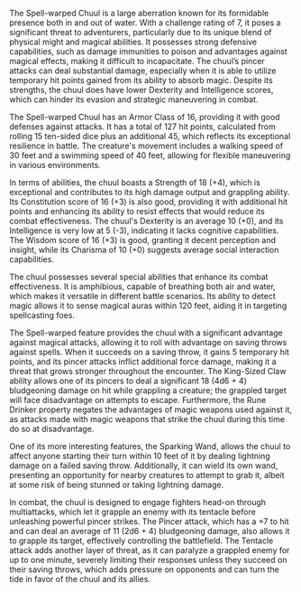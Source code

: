 The Spell-warped Chuul is a large aberration known for its formidable presence both in and out of water. With a challenge rating of 7, it poses a significant threat to adventurers, particularly due to its unique blend of physical might and magical abilities. It possesses strong defensive capabilities, such as damage immunities to poison and advantages against magical effects, making it difficult to incapacitate. The chuul’s pincer attacks can deal substantial damage, especially when it is able to utilize temporary hit points gained from its ability to absorb magic. Despite its strengths, the chuul does have lower Dexterity and Intelligence scores, which can hinder its evasion and strategic maneuvering in combat.

The Spell-warped Chuul has an Armor Class of 16, providing it with good defenses against attacks. It has a total of 127 hit points, calculated from rolling 15 ten-sided dice plus an additional 45, which reflects its exceptional resilience in battle. The creature's movement includes a walking speed of 30 feet and a swimming speed of 40 feet, allowing for flexible maneuvering in various environments. 

In terms of abilities, the chuul boasts a Strength of 18 (+4), which is exceptional and contributes to its high damage output and grappling ability. Its Constitution score of 16 (+3) is also good, providing it with additional hit points and enhancing its ability to resist effects that would reduce its combat effectiveness. The chuul's Dexterity is an average 10 (+0), and its Intelligence is very low at 5 (-3), indicating it lacks cognitive capabilities. The Wisdom score of 16 (+3) is good, granting it decent perception and insight, while its Charisma of 10 (+0) suggests average social interaction capabilities. 

The chuul possesses several special abilities that enhance its combat effectiveness. It is amphibious, capable of breathing both air and water, which makes it versatile in different battle scenarios. Its ability to detect magic allows it to sense magical auras within 120 feet, aiding it in targeting spellcasting foes. 

The Spell-warped feature provides the chuul with a significant advantage against magical attacks, allowing it to roll with advantage on saving throws against spells. When it succeeds on a saving throw, it gains 5 temporary hit points, and its pincer attacks inflict additional force damage, making it a threat that grows stronger throughout the encounter. The King-Sized Claw ability allows one of its pincers to deal a significant 18 (4d6 + 4) bludgeoning damage on hit while grappling a creature; the grappled target will face disadvantage on attempts to escape. Furthermore, the Rune Drinker property negates the advantages of magic weapons used against it, as attacks made with magic weapons that strike the chuul during this time do so at disadvantage. 

One of its more interesting features, the Sparking Wand, allows the chuul to affect anyone starting their turn within 10 feet of it by dealing lightning damage on a failed saving throw. Additionally, it can wield its own wand, presenting an opportunity for nearby creatures to attempt to grab it, albeit at some risk of being stunned or taking lightning damage.

In combat, the chuul is designed to engage fighters head-on through multiattacks, which let it grapple an enemy with its tentacle before unleashing powerful pincer strikes. The Pincer attack, which has a +7 to hit and can deal an average of 11 (2d6 + 4) bludgeoning damage, also allows it to grapple its target, effectively controlling the battlefield. The Tentacle attack adds another layer of threat, as it can paralyze a grappled enemy for up to one minute, severely limiting their responses unless they succeed on their saving throws, which adds pressure on opponents and can turn the tide in favor of the chuul and its allies.